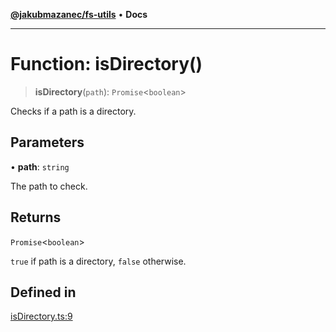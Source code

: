 [**@jakubmazanec/fs-utils**](../README.md) • **Docs**

---

# Function: isDirectory()

> **isDirectory**(`path`): `Promise`\<`boolean`\>

Checks if a path is a directory.

## Parameters

• **path**: `string`

The path to check.

## Returns

`Promise`\<`boolean`\>

`true` if path is a directory, `false` otherwise.

## Defined in

[isDirectory.ts:9](https://github.com/jakubmazanec/tools/blob/28bd44b020b25cf8f9b96b5a385bb7c918cf32ab/packages/fs-utils/source/isDirectory.ts#L9)
